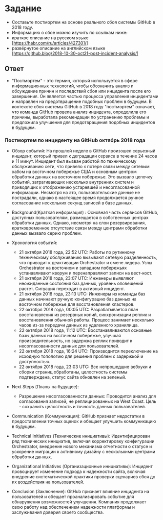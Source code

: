 # Задание
- Составьте постмортем на основе реального сбоя системы GitHub в 2018 году.
- Информацию о сбое можно изучить по ссылкам ниже:
- краткое описание на русском языке [https://habr.com/ru/articles/427301/]
- развёрнутое описание на английском языке [https://github.blog/2018-10-30-oct21-post-incident-analysis/]
## Ответ
- "Постмортем" - это термин, который используется в сфере информационных технологий, чтобы обозначить анализ и обсуждение причин и последствий сбоя или инцидента после его завершения. Он является частью процесса управления инцидентами и направлен на предотвращение подобных проблем в будущем.
В контексте сбоя системы GitHub в 2018 году "постмортем" означает, что команда GitHub провела анализ инцидента, определила его причины, выработала рекомендации по устранению проблемы и предложила улучшения для предотвращения подобных инцидентов в будущем.

### Постмортем по инциденту на GitHub октябрь 2018 года
- Обзор событий: На прошлой неделе в GitHub произошел серьезный инцидент, который привел к деградации сервиса в течение 24 часов и 11 минут. Инцидент был вызван работой по техническому обслуживанию сети, что привело к потере связи между сетевым хабом на восточном побережье США и основным центром обработки данных на восточном побережье. Это вызвало цепочку событий, затрагивающих несколько внутренних систем и приводящих к отображению устаревшей и несогласованной информации. Несмотря на это, пользовательские данные не пострадали, однако в настоящее время продолжается ручное согласование нескольких секунд записей в базе данных.
- Background(Краткая информация) : Основная часть сервисов GitHub, доступных пользователям, размещается в собственных центрах обработки данных. Однако, несмотря на слои резервирования, кратковременное отсутствие связи между центрами обработки данных вызвало серию проблем.
- Хронология событий:
  - 21 октября 2018 года, 22:52 UTC: Работы по рутинному техническому обслуживанию вызывают сетевую разделенность, что приводит к деактивации Orchestrator и смене лидера. Узлы Orchestrator на восточном и западном побережьях устанавливают кворум и перенаправляют записи на вест-кост.
  - 21 октября 2018 года, 23:07 UTC: Инженеры выявляют неожиданные состояния баз данных, уровень оповещений растет. Ситуация переходит в активный инцидент.
  - 21 октября 2018 года, 23:13 UTC: Инженеры из команды баз данных начинают ручную конфигурацию баз данных на восточном побережье для восстановления кластеров.
  - 22 октября 2018 года, 00:05 UTC: Разрабатывается план восстановления из резервных копий, синхронизации реплик и восстановления обычной работы. Процесс занимает несколько часов из-за передачи данных из удаленного хранилища.
  - 22 октября 2018 года, 11:12 UTC: Восстанавливаются основные базы данных на восточном побережье, улучшая производительность, но задержка реплик приводит к несогласованности данных для пользователей.
  - 22 октября 2018 года, 16:24 UTC: Производится переключение на исходную топологию для решения проблем с задержкой и доступностью.
  - 22 октября 2018 года, 23:03 UTC: Все непрошедшие вебхуки и сборки страниц обработаны, целостность системы подтверждена, статус сайта обновлен на зеленый.

- Next Steps (Планы на будущее):
  - Разрешение несогласованности данных: Проводится анализ для согласования записей, не реплицированных на  West Coast. Цель - сохранить целостность и точность данных пользователей.

- Communication (Коммуникация): GitHub признает недостатки в предоставлении точных оценок и обещает улучшить коммуникацию в будущем.
- Technical Initiatives (Технические инициативы): Идентифицирован ряд технических инициатив, включая корректировку конфигурации Orchestrator, внедрение нового механизма отчетности о статусе и ускорение миграции к активному дизайну с несколькими центрами обработки данных.
- Organizational Initiatives (Организационные инициативы): Инцидент провоцирует изменение подхода к надежности сайта, включая внедрение систематической практики проверки сценариев сбоя до их воздействия на пользователей.
- Conclusion (Заключение): GitHub признает влияние инцидента на пользователей и обещает проанализировать событие для обнаружения возможностей улучшения. Компания продолжает свою работу над обеспечением надежности платформы и заслуживания доверия своего сообщества.

